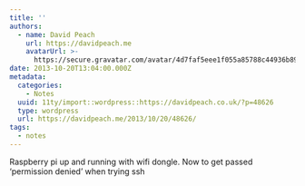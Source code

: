 ```yaml
---
title: ''
authors:
  - name: David Peach
    url: https://davidpeach.me
    avatarUrl: >-
      https://secure.gravatar.com/avatar/4d7faf5eee1f055a85788c44936b8995eaab6dfb004e7854ec747ccb272e91ee?s=96&d=mm&r=g
date: 2013-10-20T13:04:00.000Z
metadata:
  categories:
    - Notes
  uuid: 11ty/import::wordpress::https://davidpeach.co.uk/?p=48626
  type: wordpress
  url: https://davidpeach.me/2013/10/20/48626/
tags:
  - notes
---
```

Raspberry pi up and running with wifi dongle. Now to get passed ‘permission denied’ when trying ssh